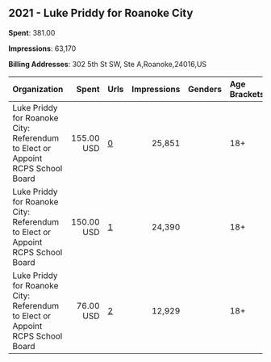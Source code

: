 ## 2021 - Luke Priddy for Roanoke City 
**Spent**: 381.00

**Impressions**: 63,170

**Billing Addresses**: 302 5th St SW, Ste A,Roanoke,24016,US

|Organization|Spent|Urls|Impressions|Genders|Age Brackets|Country Codes|
|:---|---:|:---|---:|:---|:---|:---|
|Luke Priddy for Roanoke City: Referendum to Elect or Appoint RCPS School Board|155.00 USD|[0](https://www.snap.com/political-ads/asset/9cbd5e3e5585af82f8954d32ade392a4debce4e4455341c0390301eb264e76eb?mediaType=mp4)|25,851||18+|united states|
|Luke Priddy for Roanoke City: Referendum to Elect or Appoint RCPS School Board|150.00 USD|[1](https://www.snap.com/political-ads/asset/106b030cf5e2418e458e95ab4c41bb91ffc398e623e444a3a834bb764075aaac?mediaType=jpeg)|24,390||18+|united states|
|Luke Priddy for Roanoke City: Referendum to Elect or Appoint RCPS School Board|76.00 USD|[2](https://www.snap.com/political-ads/asset/106b030cf5e2418e458e95ab4c41bb91ffc398e623e444a3a834bb764075aaac?mediaType=jpeg)|12,929||18+|united states|
